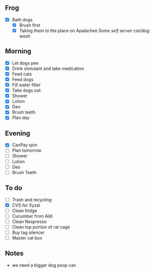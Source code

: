 ## Frog
- [x] Bath dogs
	- [x] Brush first
	- [x] Taking them to the place on Apalachee _Some self server car/dog wash_

## Morning 
- [x] Let dogs pee
- [x] Drink stimulant and take medication
- [x] Feed cats
- [x] Feed dogs
- [x] Fill water filter
- [x] Take dogs out
- [x] Shower
- [x] Lotion
- [x] Deo
- [x] Brush teeth
- [x] Plan day

## Evening
- [x] CanPay spin
- [ ] Plan tomorrow 
- [ ] Shower 
- [ ] Lotion 
- [ ] Deo 
- [ ] Brush Teeth

## To do
- [ ] Trash and recycling
- [x] CVS for Xyzal
- [ ] Clean fridge
- [ ] Cucumber from Aldi
- [ ] Clean Nespresso
- [ ] Clean top portion of rat cage
- [ ] Buy tag silencer 
- [ ] Master cat box 

## Notes 
- we need a bigger dog poop can
